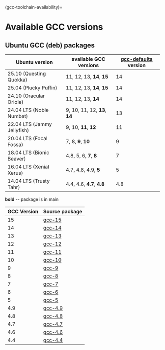 (gcc-toolchain-availability)=
# Available GCC versions

## Ubuntu GCC (deb) packages

| Ubuntu version              | available GCC versions | [gcc-defaults](https://launchpad.net/ubuntu/+source/gcc-defaults) version | 
| --- | --- | --- |
| 25.10 (Questing Quokka)     | 11, 12, 13, **14**, **15** | 14 |
| 25.04 (Plucky Puffin)       | 11, 12, 13, **14**, **15** | 14 |
| 24.10 (Oracular Oriole)     | 11, 12, 13, **14** | 14 |
| 24.04 LTS (Noble Numbat)    | 9, 10, 11, 12, **13**, **14** | 13 |
| 22.04 LTS (Jammy Jellyfish) | 9, 10, **11**, **12** | 11 |
| 20.04 LTS (Focal Fossa)     | 7, 8, **9**, **10** | 9 |
| 18.04 LTS (Bionic Beaver)   | 4.8, 5, 6, **7**, **8** | 7 |
| 16.04 LTS (Xenial Xerus)    | 4.7, 4.8, 4.9, **5** | 5 |
| 14.04 LTS (Trusty Tahr)     | 4.4, 4.6, **4.7**, **4.8** | 4.8 |

<!-- Do not forget to add 4 spaces at the end of line to keep future diffs more readable -->
**bold** -- package is in main    

| GCC Version | Source package | 
|-------------|----------------|
| 15 | [gcc-15](https://launchpad.net/ubuntu/+source/gcc-15) |
| 14 | [gcc-14](https://launchpad.net/ubuntu/+source/gcc-14) |
| 13 | [gcc-13](https://launchpad.net/ubuntu/+source/gcc-13) |
| 12 | [gcc-12](https://launchpad.net/ubuntu/+source/gcc-12) |
| 11 | [gcc-11](https://launchpad.net/ubuntu/+source/gcc-11) |
| 10 | [gcc-10](https://launchpad.net/ubuntu/+source/gcc-10) |
| 9 | [gcc-9](https://launchpad.net/ubuntu/+source/gcc-9) |
| 8 | [gcc-8](https://launchpad.net/ubuntu/+source/gcc-8) |
| 7 | [gcc-7](https://launchpad.net/ubuntu/+source/gcc-7) |
| 6 | [gcc-6](https://launchpad.net/ubuntu/+source/gcc-6) |
| 5 | [gcc-5](https://launchpad.net/ubuntu/+source/gcc-5) |
| 4.9 | [gcc-4.9](https://launchpad.net/ubuntu/+source/gcc-4.9) |
| 4.8 | [gcc-4.8](https://launchpad.net/ubuntu/+source/gcc-4.8) |
| 4.7 | [gcc-4.7](https://launchpad.net/ubuntu/+source/gcc-4.7) |
| 4.6 | [gcc-4.6](https://launchpad.net/ubuntu/+source/gcc-4.6) |
| 4.4 | [gcc-4.4](https://launchpad.net/ubuntu/+source/gcc-4.4) |
